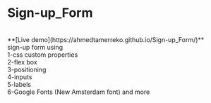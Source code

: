 # Sign-up_Form
<br/>
**[Live demo](https://ahmedtamerreko.github.io/Sign-up_Form/)**
<br/>
sign-up form using
<br/>
1-css custom properties
<br/>
2-flex box
<br/>
3-positioning
<br/>
4-inputs
<br/>
5-labels
<br/>
6-Google Fonts (New Amsterdam font)
and more
